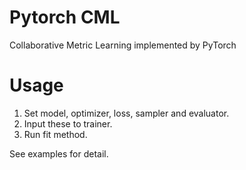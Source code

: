 # Pytorch CML
Collaborative Metric Learning implemented by PyTorch

# Usage
1. Set model, optimizer, loss, sampler and evaluator.
2. Input these to trainer.
3. Run fit method.

See examples for detail.